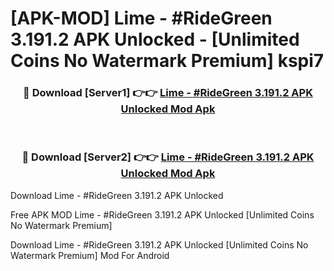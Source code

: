 # [APK-MOD] Lime - #RideGreen 3.191.2 APK Unlocked - [Unlimited Coins No Watermark Premium] kspi7



<div align="center">
<h3>🔴 Download [Server1] 👉👉 <a href="https://momento.my/?title=Lime_-_#RideGreen_3.191.2_APK_Unlocked">Lime - #RideGreen 3.191.2 APK Unlocked Mod Apk</a></h3><br>

<h3>🔴 Download [Server2] 👉👉 <a href="https://momento.my/?title=Lime_-_#RideGreen_3.191.2_APK_Unlocked">Lime - #RideGreen 3.191.2 APK Unlocked Mod Apk</a></h3>
</div>



Download Lime - #RideGreen 3.191.2 APK Unlocked 

Free APK MOD Lime - #RideGreen 3.191.2 APK Unlocked [Unlimited Coins No Watermark Premium]

Download Lime - #RideGreen 3.191.2 APK Unlocked [Unlimited Coins No Watermark Premium] Mod For Android

